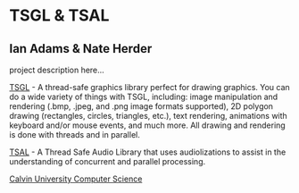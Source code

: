 # TSGL & TSAL

## Ian Adams & Nate Herder

project description here...

[TSGL](https://github.com/Calvin-CS/TSGL) - A thread-safe graphics library perfect for drawing graphics. You can do a wide variety of things with TSGL, including: image manipulation and rendering (.bmp, .jpeg, and .png image formats supported), 2D polygon drawing (rectangles, circles, triangles, etc.), text rendering, animations with keyboard and/or mouse events, and much more. All drawing and rendering is done with threads and in parallel.

[TSAL](https://github.com/Calvin-CS/TSAL) - A Thread Safe Audio Library that uses audiolizations to assist in the understanding of concurrent and parallel processing.

[Calvin University Computer Science](https://computing.calvin.edu)
